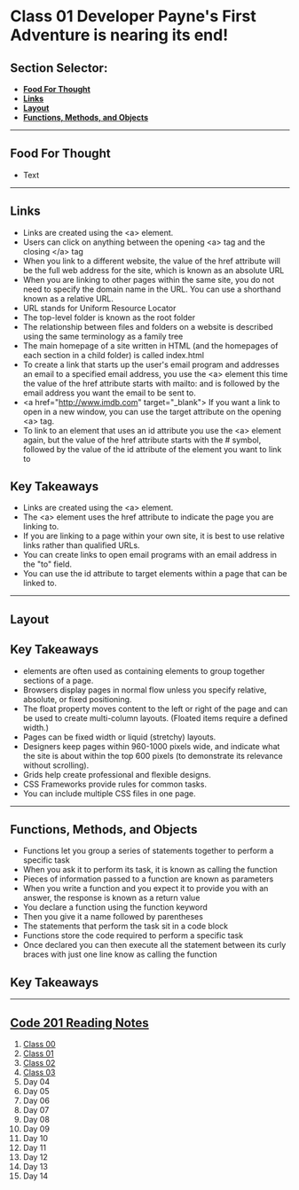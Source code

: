 # **Class 01 Developer Payne's First Adventure is nearing its end!**

## **Section Selector**:
  - [**Food For Thought**](#food-for-thought)
  - [**Links**](#links)
  - [**Layout**](#layout)
  - [**Functions, Methods, and Objects**](#functions-methods-and-objects)

---

## **Food For Thought**
- Text

---

## **Links**
- Links are created using the <a\> element.
- Users can click on anything between the opening <a\> tag and the closing </a\> tag
- When you link to a different website, the value of the href attribute will be the full web address for the site, which is known as an absolute URL
- When you are linking to other pages within the same site, you do not need to specify the domain name in the URL. You can use a shorthand known as a relative URL.
- URL stands for Uniform Resource Locator
- The top-level folder is known as the root folder 
- The relationship between files and folders on a website is described using the same terminology as a family tree
- The main homepage of a site written in HTML (and the homepages of each section in a child folder) is called index.html
- To create a link that starts up the user's email program and addresses an email to a specified email address, you use the <a\> element this time the value of the href attribute starts with mailto: and is followed by the email address you want the email to be sent to.
- <a href="http://www.imdb.com" target="_blank"\> If you want a link to open in a new window, you can use the target attribute on the opening <a\> tag.
- To link to an element that uses an id attribute you use the <a\> element again, but the value of the href attribute starts with the # symbol, followed by the value of the id attribute of the element you want to link to



## **Key Takeaways**
- Links are created using the <a\> element.
- The <a\> element uses the href attribute to indicate the page you are linking to.
- If you are linking to a page within your own site, it is best to use relative links rather than qualified URLs.
- You can create links to open email programs with an email address in the "to" field.
- You can use the id attribute to target elements within a page that can be linked to.  

---

## **Layout**

## **Key Takeaways**
- <div> elements are often used as containing elements to group together sections of a page.
- Browsers display pages in normal flow unless you specify relative, absolute, or fixed positioning.
- The float property moves content to the left or right of the page and can be used to create multi-column layouts. (Floated items require a defined width.)
- Pages can be fixed width or liquid (stretchy) layouts.
- Designers keep pages within 960-1000 pixels wide, and indicate what the site is about within the top 600 pixels (to demonstrate its relevance without scrolling).
- Grids help create professional and flexible designs. 
- CSS Frameworks provide rules for common tasks. 
- You can include multiple CSS files in one page.

---

## **Functions, Methods, and Objects**
- Functions let you group a series of statements together to perform a specific task
- When you ask it to perform its task, it is known as calling the function
- Pieces of information passed to a function are known as parameters
- When you write a function and you expect it to provide you with an answer, the response is known as a return value
- You declare a function using the function keyword 
- Then you give it a name followed by parentheses 
- The statements that perform the task sit in a code block 
- Functions store the code required to perform a specific task 
- Once declared you can then execute all the statement between its curly braces with just one line know as calling the function 

## **Key Takeaways**

---

## [**Code 201 Reading Notes**](/201/201homepage.md)
  1. [Class 00](../class-01.md)
  2. [Class 01](../class-02.md)
  3. [Class 02](../class-03.md)
  4. [Class 03](../class-04.md)
  5. Day 04
  6. Day 05
  7. Day 06
  8. Day 07
  9. Day 08
  10. Day 09
  11. Day 10
  12. Day 11
  13. Day 12
  14. Day 13
  15. Day 14
<!-- DrP E-Sign Up, Up, Down, Down, Left, Right, Left, Right, B, A, Start -->
